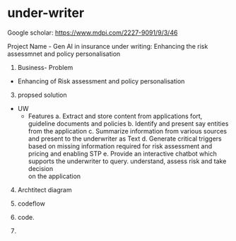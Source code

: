 # under-writer



Google scholar:
  https://www.mdpi.com/2227-9091/9/3/46

Project Name -  Gen AI in insurance under writing: Enhancing the risk assessmnet and policy personalisation
1. Business- Problem
  - Enhancing of  Risk assessment and policy personalisation

3. propsed solution
  - UW
      - Features
        a. Extract and store content from applications fort, guideline documents and policies
        b. Identify and present say entities from the application
        c. Summarize information from various sources and present to the underwriter as Text
        d. Generate critical triggers based on missing information required for risk assessment and pricing and enabling STP
        e. Provide an interactive chatbot which supports the underwriter to query. understand, assess risk and take decision       
         on the application
        
4. Archtitect diagram
   

   
6. codeflow
7. code.
8. 

